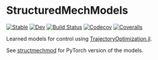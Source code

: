 # StructuredMechModels

[![Stable](https://img.shields.io/badge/docs-stable-blue.svg)](https://sisl.github.io/StructuredMechModels.jl/stable)
[![Dev](https://img.shields.io/badge/docs-dev-blue.svg)](https://sisl.github.io/StructuredMechModels.jl/dev)
[![Build Status](https://travis-ci.com/sisl/StructuredMechModels.jl.svg?branch=master)](https://travis-ci.com/sisl/StructuredMechModels.jl)
[![Codecov](https://codecov.io/gh/sisl/StructuredMechModels.jl/branch/master/graph/badge.svg)](https://codecov.io/gh/sisl/StructuredMechModels.jl)
[![Coveralls](https://coveralls.io/repos/github/sisl/StructuredMechModels.jl/badge.svg?branch=master)](https://coveralls.io/github/sisl/StructuredMechModels.jl?branch=master)

Learned models for control using [TrajectoryOptimization.jl](https://github.com/RoboticExplorationLab/TrajectoryOptimization.jl).

See [structmechmod](https://github.com/sisl/structmechmod) for PyTorch version of the models.
